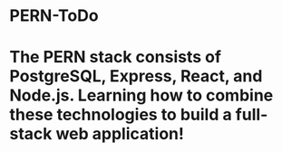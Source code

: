# PERN-ToDo

# The PERN stack consists of PostgreSQL, Express, React, and Node.js. Learning how to combine these technologies to build a full-stack web application!
